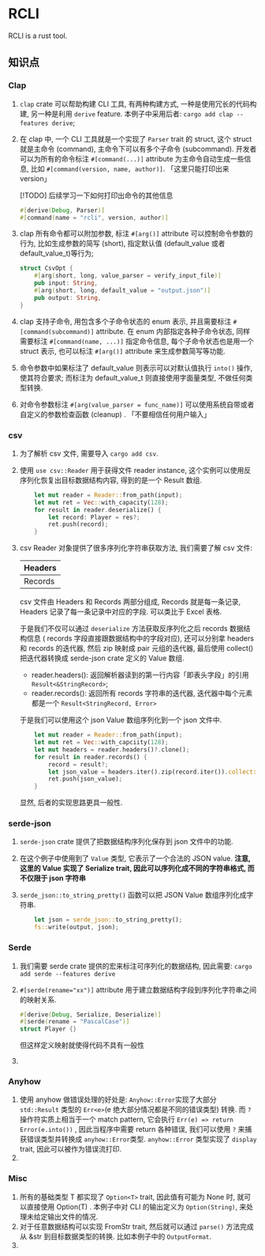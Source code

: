 # RCLI

RCLI is a rust tool.

## 知识点

### Clap

1. `clap` crate 可以帮助构建 CLI 工具, 有两种构建方式, 一种是使用冗长的代码构建, 另一种是利用 `derive` feature. 本例子中采用后者: `cargo add clap --features derive`;

2. 在 clap 中, 一个 CLI 工具就是一个实现了 `Parser` trait 的 struct, 这个 struct 就是主命令 (command), 主命令下可以有多个子命令 (subcommand). 开发者可以为所有的命令标注 `#[command(...)]` attribute 为主命令自动生成一些信息, 比如 `#[command(version, name, author)]`. 「这里只能打印出来 version」

    [!TODO] 后续学习一下如何打印出命令的其他信息

    ```rust
    #[derive(Debug, Parser)]
    #[command(name = "rcli", version, author)]
    ```

3. clap 所有命令都可以附加参数, 标注 `#[arg()]` attribute 可以控制命令参数的行为, 比如生成参数的简写 (short), 指定默认值 (default_value 或者 default_value_t)等行为;

    ```rust
    struct CsvOpt {
        #[arg(short, long, value_parser = verify_input_file)]
        pub input: String,
        #[arg(short, long, default_value = "output.json")]
        pub output: String,
    }
    ```

4. clap 支持子命令, 用包含多个子命令状态的 enum 表示, 并且需要标注 `#[command(subcommand)]` attribute. 在 enum 内部指定各种子命令状态, 同样需要标注 `#[command(name, ...)]` 指定命令信息, 每个子命令状态也是用一个 struct 表示, 也可以标注 `#[arg()]` attribute 来生成参数简写等功能.

5. 命令参数中如果标注了 default_value 则表示可以对默认值执行 `into()` 操作, 使其符合要求; 而标注为 default_value_t 则直接使用字面量类型, 不做任何类型转换.

6. 对命令参数标注 `#[arg(value_parser = func_name)]` 可以使用系统自带或者自定义的参数检查函数 (cleanup) . 「不要相信任何用户输入」

### csv

1.  为了解析 csv 文件, 需要导入 `cargo add csv`.
2.  使用 `use csv::Reader` 用于获得文件 reader instance, 这个实例可以使用反序列化恢复出目标数据结构内容, 得到的是一个 Result 数组.

    ```rust
        let mut reader = Reader::from_path(input);
        let mut ret = Vec::with_capacity(128);
        for result in reader.deserialize() {
            let record: Player = res?;
            ret.push(record);
        }
    ```
3.  csv Reader 对象提供了很多序列化字符串获取方法, 我们需要了解 csv 文件:

    | Headers |
    |-|
    | Records |

    csv 文件由 Headers 和 Records 两部分组成, Records 就是每一条记录, Headers 记录了每一条记录中对应的字段. 可以类比于 Excel 表格.

    于是我们不仅可以通过 `deserialize` 方法获取反序列化之后 records 数据结构信息 ( records 字段直接跟数据结构中的字段对应), 还可以分别拿 headers 和 records 的迭代器, 然后 zip 映射成 pair 元组的迭代器, 最后使用 collect() 把迭代器转换成 serde-json crate 定义的 Value 数组.

    - reader.headers(): 返回解析器读到的第一行内容「即表头字段」的引用 `Result<&StringRecord>`;
    - reader.records(): 返回所有 records 字符串的迭代器, 迭代器中每个元素都是一个 `Result<StringRecord, Error>`

    于是我们可以使用这个 json Value 数组序列化到一个 json 文件中.
    ```rust
        let mut reader = Reader::from_path(input);
        let mut ret = Vec::with_capciity(128);
        let mut headers = reader.headers()?.clone();
        for result in reader.records() {
            record = result?;
            let json_value = headers.iter().zip(record.iter()).collect::<Value>();
            ret.push(json_value);
        }
    ```

    显然, 后者的实现思路更具一般性.

### serde-json

1. `serde-json` crate 提供了把数据结构序列化保存到 json 文件中的功能.

2. 在这个例子中使用到了 `Value` 类型, 它表示了一个合法的 JSON value. **注意, 这里的 Value 实现了 Serialize trait, 因此可以序列化成不同的字符串格式, 而不仅限于 json 字符串**

3. `serde_json::to_string_pretty()` 函数可以把 JSON Value 数组序列化成字符串.

    ```rust
        let json = serde_json::to_string_pretty();
        fs::write(output, json);
    ```

### Serde

1.  我们需要 serde crate 提供的宏来标注可序列化的数据结构, 因此需要: `cargo add serde --features derive`

2.  `#[serde(rename="xx")]` attribute 用于建立数据结构字段到序列化字符串之间的映射关系.

    ```rust
    #[derive(Debug, Serialize, Deserialize)]
    #[serde(rename = "PascalCase")]
    struct Player {}
    ```

    但这样定义映射就使得代码不具有一般性

3.

### Anyhow

1. 使用 anyhow 做错误处理的好处是: `Anyhow::Error`实现了大部分 `std::Result` 类型的 `Err<e>`(e 绝大部分情况都是不同的错误类型) 转换. 而 `?` 操作符实质上相当于一个 match pattern, 它会执行 `Err(e) => return Error(e.into())` , 因此当程序中需要 return 各种错误, 我们可以使用 `?` 来捕获错误类型并转换成 `anyhow::Error`类型. `anyhow::Error` 类型实现了 `display` trait, 因此可以被作为错误流打印.
2.


### Misc
1.  所有的基础类型 T 都实现了 `Option<T>` trait, 因此值有可能为 None 时, 就可以直接使用 Option(T) . 本例子中对 CLI 的输出定义为 `Option(String)`, 来处理未给定输出文件的情况.
2.  对于任意数据结构可以实现 FromStr trait, 然后就可以通过 `parse()` 方法完成从 &str 到目标数据类型的转换. 比如本例子中的 `OutputFormat`.
3.
